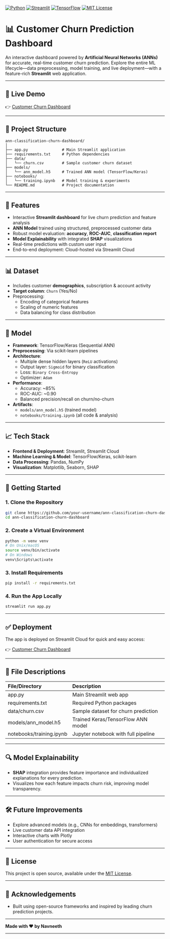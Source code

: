 [![Python](https://img.shields.io/badge/Python-3.11-blue?logo=python&logoColor=white)](https://www.python.org/)
[![Streamlit](https://img.shields.io/badge/Streamlit-1.30-orange?logo=streamlit&logoColor=white)](https://streamlit.io/)
[![TensorFlow](https://img.shields.io/badge/TensorFlow-2.15-orange?logo=tensorflow&logoColor=white)](https://www.tensorflow.org/)
[![MIT License](https://img.shields.io/badge/License-MIT-green)](LICENSE)


# 📊 Customer Churn Prediction Dashboard

An interactive dashboard powered by **Artificial Neural Networks (ANNs)** for accurate, real-time customer churn prediction. Explore the entire ML lifecycle—data preprocessing, model training, and live deployment—with a feature-rich **Streamlit** web application.

***

## 🔗 Live Demo

👉 [Customer Churn Dashboard](https://ann-classification-churn-dashboard-jn4qsgybr5bswajttbm9lu.streamlit.app/)

***

## 📂 Project Structure

```plaintext
ann-classification-churn-dashboard/
│
├── app.py               # Main Streamlit application
├── requirements.txt     # Python dependencies
├── data/
│   └── churn.csv        # Sample customer churn dataset
├── models/
│   └── ann_model.h5     # Trained ANN model (TensorFlow/Keras)
├── notebooks/
│   └── training.ipynb   # Model training & experiments
└── README.md            # Project documentation
```


***

## 🚀 Features

- Interactive **Streamlit dashboard** for live churn prediction and feature analysis
- **ANN Model** trained using structured, preprocessed customer data
- Robust model evaluation: **accuracy**, **ROC-AUC**, **classification report**
- **Model Explainability** with integrated **SHAP** visualizations
- Real-time predictions with custom user input
- End-to-end deployment: Cloud-hosted via Streamlit Cloud

***

## 📊 Dataset

- Includes customer **demographics**, subscription \& account activity
- **Target column**: `Churn` (Yes/No)
- Preprocessing:
    - Encoding of categorical features
    - Scaling of numeric features
    - Data balancing for class distribution

***

## 🤖 Model

- **Framework**: TensorFlow/Keras (Sequential ANN)
- **Preprocessing**: Via scikit-learn pipelines
- **Architecture**:
    - Multiple dense hidden layers (`ReLU` activations)
    - Output layer: `Sigmoid` for binary classification
    - Loss: `Binary Cross-Entropy`
    - Optimizer: `Adam`
- **Performance**:
    - Accuracy: ~85%
    - ROC-AUC: ~0.90
    - Balanced precision/recall on churn/no-churn
- **Artifacts**:
    - `models/ann_model.h5` (trained model)
    - `notebooks/training.ipynb` (all code \& analysis)

***

## 📈 Tech Stack

- **Frontend \& Deployment**: Streamlit, Streamlit Cloud
- **Machine Learning \& Model**: TensorFlow/Keras, scikit-learn
- **Data Processing**: Pandas, NumPy
- **Visualization**: Matplotlib, Seaborn, SHAP

***

## 🧪 Getting Started

### 1. Clone the Repository

```bash
git clone https://github.com/your-username/ann-classification-churn-dashboard.git
cd ann-classification-churn-dashboard
```


### 2. Create a Virtual Environment

```bash
python -m venv venv
# On Unix/macOS
source venv/bin/activate
# On Windows
venv\Scripts\activate
```


### 3. Install Requirements

```bash
pip install -r requirements.txt
```


### 4. Run the App Locally

```bash
streamlit run app.py
```


***

## ✅ Deployment

The app is deployed on Streamlit Cloud for quick and easy access:

👉 [Customer Churn Dashboard](https://ann-classification-churn-dashboard-jn4qsgybr5bswajttbm9lu.streamlit.app/)

***

## 📝 File Descriptions

| File/Directory | Description |
| :-- | :-- |
| app.py | Main Streamlit web app |
| requirements.txt | Required Python packages |
| data/churn.csv | Sample dataset for churn prediction |
| models/ann_model.h5 | Trained Keras/TensorFlow ANN model |
| notebooks/training.ipynb | Jupyter notebook with full pipeline |


***

## 🔍 Model Explainability

- **SHAP** integration provides feature importance and individualized explanations for every prediction.
- Visualizes how each feature impacts churn risk, improving model transparency.

***

## 🛠 Future Improvements

- Explore advanced models (e.g., CNNs for embeddings, transformers)
- Live customer data API integration
- Interactive charts with Plotly
- User authentication for secure access

***

## 📜 License

This project is open source, available under the [MIT License](LICENSE).

***

## 🤝 Acknowledgements

- Built using open-source frameworks and inspired by leading churn prediction projects.

***

**Made with ❤️ by Navneeth**

***
